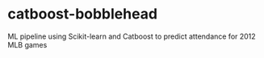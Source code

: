 # catboost-bobblehead
ML pipeline using Scikit-learn and Catboost to predict attendance for 2012 MLB games
